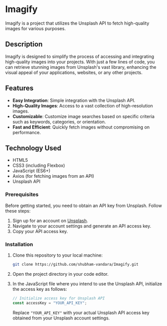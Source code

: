 # Imagify

Imagify is a project that utilizes the Unsplash API to fetch high-quality images for various purposes.

## Description

Imagify is designed to simplify the process of accessing and integrating high-quality images into your projects. With just a few lines of code, you can retrieve stunning images from Unsplash's vast library, enhancing the visual appeal of your applications, websites, or any other projects.

## Features

- **Easy Integration**: Simple integration with the Unsplash API.
- **High-Quality Images**: Access to a vast collection of high-resolution images.
- **Customizable**: Customize image searches based on specific criteria such as keywords, categories, or orientation.
- **Fast and Efficient**: Quickly fetch images without compromising on performance.

## Technology Used

- HTML5
- CSS3 (including Flexbox)
- JavaScript (ES6+)
- Axios (for fetching images from an API)
- Unsplash API

### Prerequisites

Before getting started, you need to obtain an API key from Unsplash. Follow these steps:

1. Sign up for an account on [Unsplash](https://unsplash.com/developers).
2. Navigate to your account settings and generate an API access key.
3. Copy your API access key.

### Installation

1. Clone this repository to your local machine:
   
    ```bash
    git clone https://github.com/shubham-vandara/Imagify.git
    ```

2. Open the project directory in your code editor.

3. In the JavaScript file where you intend to use the Unsplash API, initialize the access key as follows:

    ```javascript
    // Initialize access key for Unsplash API
    const accessKey = "YOUR_API_KEY";
    ```

    Replace `"YOUR_API_KEY"` with your actual Unsplash API access key obtained from your Unsplash account settings.
